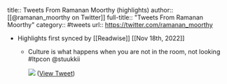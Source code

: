 title:: Tweets From Ramanan Moorthy (highlights)
author:: [[@ramanan_moorthy on Twitter]]
full-title:: "Tweets From Ramanan Moorthy"
category:: #tweets
url:: https://twitter.com/ramanan_moorthy

- Highlights first synced by [[Readwise]] [[Nov 18th, 2022]]
	- Culture is what happens when you are not in the room, not looking #ltpcon @stuukkii 
	  
	  ![](https://pbs.twimg.com/media/E2R9MDNUcAArGFO.jpg) ([View Tweet](https://twitter.com/ramanan_moorthy/status/1397379463915081731))